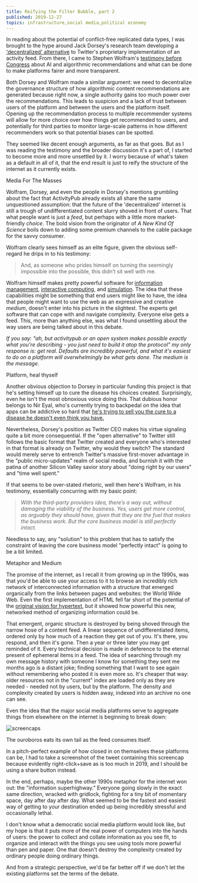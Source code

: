 ```yaml
---
title: Reifying the Filter Bubble, part 2
published: 2019-12-27
topics: infrastructure,social media,political economy
---
```


In reading about the potential of conflict-free replicated data types, I was brought to the hype around Jack Dorsey's research team developing a ['decentralized' alternative](https://twitter.com/jack/status/1204766078468911106) to Twitter's proprietary implementation of an activity feed. From there, I came to Stephen Wolfram's [testimony before Congress](https://writings.stephenwolfram.com/2019/06/testifying-at-the-senate-about-a-i-selected-content-on-the-internet/) about AI and algorithmic recommendations and what can be done to make platforms fairer and more transparent.

Both Dorsey and Wolfram made a similar argument: we need to decentralize the governance structure of how algorithmic content recommendations are generated because right now, a single authority gains too much power over the recommendations. This leads to suspicion and a lack of trust between users of the platform and between the users and the platform itself. Opening up the recommendation process to multiple recommender systems will allow for more choice over how things get recommended to users, and potentially for third parties to monitor large-scale patterns in how different recommenders work so that potential biases can be spotted.

They seemed like decent enough arguments, as far as that goes. But as I was reading the testimony and the broader discussion it's a part of, I started to become more and more unsettled by it. I worry because of what's taken as a default in all of it, that the end result is just to reify the structure of the internet as it currently exists.

<div class="f3 b">Media For The Masses</div>

<div class="flex">

<div class="fl w-70">

Wolfram, Dorsey, and even the people in Dorsey's mentions grumbling about the fact that ActivityPub already exists all share the same unquestioned assumption: that the future of the 'decentralized' internet is still a trough of undifferentiated content slurry shoved in front of users. That what people want is just a *feed*, but perhaps with a little more market-friendly *choice*. The bold vision from the originator of *A New Kind Of Science* boils down to adding some premium channels to the cable package for the savvy consumer.

Wolfram clearly sees himself as an elite figure, given the obvious self-regard he drips in to his testimony:
> And, as someone who prides himself on turning the seemingly impossible into the possible, this didn’t sit well with me.

Wolfram himself makes pretty powerful software for [information management](https://reference.wolfram.com/language/tutorial/CitationManagement.html), [interactive computing](https://www.wolfram.com/featureset/notebooks/), and [simulation](https://www.wolfram.com/system-modeler/). The idea that these capabilities might be something that end users might like to have, the idea that people might want to use the web as an expressive and creative _medium_, doesn't enter into his picture in the slightest. The experts get software that can cope with and navigate complexity. Everyone else gets a feed. This, more than anything else, was what I found unsettling about the way users are being talked about in this debate.

</div>

<div class="fl w-30 f5 pa2">

*If you say: "ah, but activitypub or an open system makes possible exactly what you're describing - you just need to build it atop the protocol" my only response is: get real. Defaults are incredibly powerful, and what it's easiest to do on a platform will overwhelmingly be what gets done. The medium is the message.*
</div>

</div>

<div class="f3 b"> Platform, heal thyself </div>

Another obvious objection to Dorsey in particular funding this project is that he's setting himself up to cure the disease his choices created. Surprisingly, even he isn't the most obnoxious voice doing this. That dubious honor belongs to Nir Eyal, who's currently trying to backpedal on the idea that apps can be addictive so hard that [he's trying to sell you the cure to a disease he doesn't even think you have.](https://www.nytimes.com/2019/10/06/technology/phone-screen-addiction-tech-nir-eyal.html)

Nevertheless, Dorsey's position as Twitter CEO makes his virtue signaling quite a bit more consequential. If the "open alternative" to Twitter still follows the basic format that Twitter created and everyone who's interested in that format is already on Twitter, why would they switch? The standard would merely serve to entrench Twitter's massive first-mover advantage in the "public micro-updates" realm of social media, and burnish it with the patina of another Silicon Valley savior story about "doing right by our users" and "time well spent."

If that seems to be over-stated rhetoric, well then here's Wolfram, in his testimony, essentially concurring with my basic point:

> _With the third-party providers idea, there’s a way out, without damaging the viability of the business. Yes, users get more control, as arguably they should have, given that they are the fuel that makes the business work. But the core business model is still perfectly intact._

Needless to say, any "solution" to this problem that has to satisfy the constraint of leaving the core business model "perfectly intact" is going to be a bit limited.

<div class="f3 b">Metaphor and Medium</div>

The promise of the internet, as I recall it from growing up in the 1990s, was that you'd be able to use your access to it to browse an incredibly rich network of interconnected information with a structure that emerged organically from the links between pages and websites: the World Wide Web. Even the first implementation of HTML fell far short of the potential of the [original vision for hypertext](https://en.wikipedia.org/wiki/Project_Xanadu), but it showed how powerful this new, networked method of organizing information could be.

That emergent, organic structure is destroyed by being shoved through the narrow hose of a content feed. A linear sequence of undifferentiated items, ordered only by how much of a reaction they get out of you. It's there, you respond, and then it's gone. Then a year or three later you may get reminded of it. Every technical decision is made in deference to the eternal present of ephemeral items in a feed. The idea of searching through my own message history with someone I know for something they sent me months ago is a distant joke; finding something that I want to see again without remembering who posted it is even more so. It's cheaper that way: older resources not in the "current" index are loaded only as they are needed - needed not by users, but by the platform. The density and complexity created by users is hidden away, indexed into an archive no one can see.

<div class="flex">
<div class="fl w-70">
Even the idea that the major social media platforms serve to aggregate things from elsewhere on the internet is beginning to break down:

<div class="w-50">

![screencaps](media/screencaps.jpg)
</div>

The ouroboros eats its own tail as the feed consumes itself.

</div>
<div class="fl w-30 pl2 f5">
In a pitch-perfect example of how closed in on themselves these platforms can be, I had to take a screenshot of the tweet containing this screencap because evidently right-click+save as is too much in 2019, and I should be using a share button instead.
</div>
</div>

In the end, perhaps, maybe the other 1990s metaphor for the internet won out: the "information superhighway." Everyone going slowly in the exact same direction, wracked with gridlock, fighting for a tiny bit of momentary space, day after day after day. What seemed to be the fastest and easiest way of getting to your destination ended up being incredibly stressful and occasionally lethal.

I don't know what a democratic social media platform would look like, but my hope is that it puts more of the real power of computers into the hands of users: the power to collect and collate information as you see fit, to organize and interact with the things you see using tools more powerful than pen and paper. One that doesn't destroy the complexity created by ordinary people doing ordinary things. 

And from a strategic perspective, we'd be far better off if we don't let the existing platforms set the terms of the debate.
